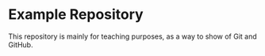 # Example Repository
This repository is mainly for teaching purposes, as a way to show of Git and GitHub.